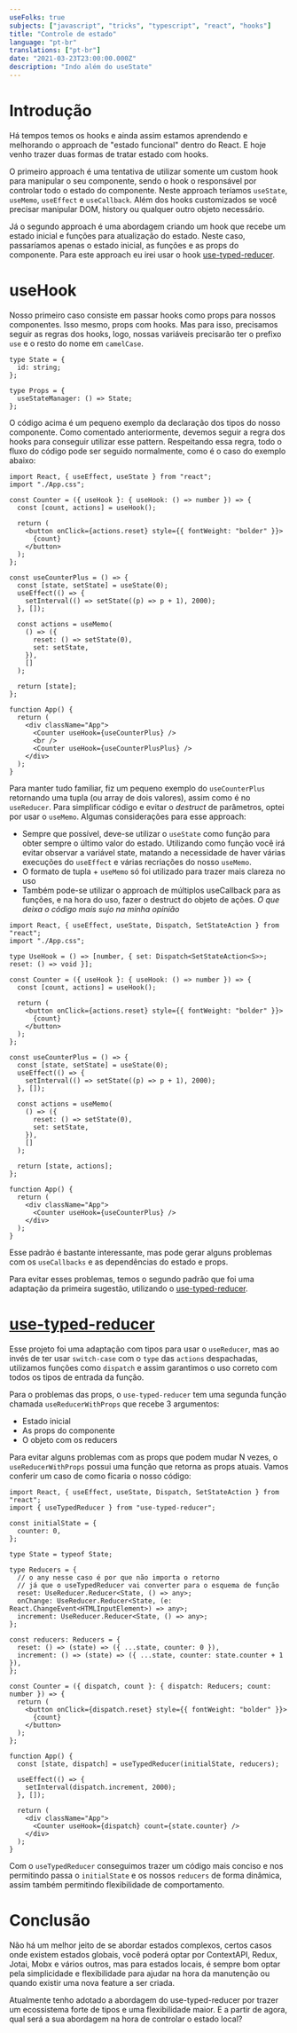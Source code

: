 ```yaml
---
useFolks: true
subjects: ["javascript", "tricks", "typescript", "react", "hooks"]
title: "Controle de estado"
language: "pt-br"
translations: ["pt-br"]
date: "2021-03-23T23:00:00.000Z"
description: "Indo além do useState"
---
```


# Introdução

Há tempos temos os hooks e ainda assim estamos aprendendo e melhorando o approach de "estado funcional" dentro do React. E hoje venho trazer duas formas de tratar estado com hooks.

O primeiro approach é uma tentativa de utilizar somente um custom hook para manipular o seu componente, sendo o hook o responsável por controlar todo o estado do componente. Neste approach teríamos `useState`, `useMemo`, `useEffect` e `useCallback`. Além dos hooks customizados se você precisar manipular DOM, history ou qualquer outro objeto necessário.

Já o segundo approach é uma abordagem criando um hook que recebe um estado inicial e funções para atualização do estado. Neste caso, passaríamos apenas o estado inicial, as funções e as props do componente. Para este approach eu irei usar o hook [use-typed-reducer](https://www.npmjs.com/package/use-typed-reducer).

# useHook

Nosso primeiro caso consiste em passar hooks como props para nossos componentes. Isso mesmo, props com hooks. Mas para isso, precisamos seguir as regras dos hooks, logo, nossas variáveis precisarão ter o prefixo `use` e o resto do nome em `camelCase`.

```tsx
type State = {
  id: string;
};

type Props = {
  useStateManager: () => State;
};
```

O código acima é um pequeno exemplo da declaração dos tipos do nosso componente. Como comentado anteriormente, devemos seguir a regra dos hooks para conseguir utilizar esse pattern. Respeitando essa regra, todo o fluxo do código pode ser seguido normalmente, como é o caso do exemplo abaixo:

```tsx
import React, { useEffect, useState } from "react";
import "./App.css";

const Counter = ({ useHook }: { useHook: () => number }) => {
  const [count, actions] = useHook();

  return (
    <button onClick={actions.reset} style={{ fontWeight: "bolder" }}>
      {count}
    </button>
  );
};

const useCounterPlus = () => {
  const [state, setState] = useState(0);
  useEffect(() => {
    setInterval(() => setState((p) => p + 1), 2000);
  }, []);

  const actions = useMemo(
    () => ({
      reset: () => setState(0),
      set: setState,
    }),
    []
  );

  return [state];
};

function App() {
  return (
    <div className="App">
      <Counter useHook={useCounterPlus} />
      <br />
      <Counter useHook={useCounterPlusPlus} />
    </div>
  );
}
```

Para manter tudo familiar, fiz um pequeno exemplo do `useCounterPlus` retornando uma tupla (ou array de dois valores), assim como é no `useReducer`. Para simplificar código e evitar o _destruct_ de parâmetros, optei por usar o `useMemo`. Algumas considerações para esse approach:

- Sempre que possível, deve-se utilizar o `useState` como função para obter sempre o último valor do estado. Utilizando como função você irá evitar observar a variável state, matando a necessidade de haver várias execuções do `useEffect` e várias recriações do nosso `useMemo`.
- O formato de tupla + `useMemo` só foi utilizado para trazer mais clareza no uso
- Também pode-se utilizar o approach de múltiplos useCallback para as funções, e na hora do uso, fazer o destruct do objeto de ações. _O que deixa o código mais sujo na minha opinião_

```tsx
import React, { useEffect, useState, Dispatch, SetStateAction } from "react";
import "./App.css";

type UseHook = () => [number, { set: Dispatch<SetStateAction<S>>; reset: () => void }];

const Counter = ({ useHook }: { useHook: () => number }) => {
  const [count, actions] = useHook();

  return (
    <button onClick={actions.reset} style={{ fontWeight: "bolder" }}>
      {count}
    </button>
  );
};

const useCounterPlus = () => {
  const [state, setState] = useState(0);
  useEffect(() => {
    setInterval(() => setState((p) => p + 1), 2000);
  }, []);

  const actions = useMemo(
    () => ({
      reset: () => setState(0),
      set: setState,
    }),
    []
  );

  return [state, actions];
};

function App() {
  return (
    <div className="App">
      <Counter useHook={useCounterPlus} />
    </div>
  );
}
```

Esse padrão é bastante interessante, mas pode gerar alguns problemas com os `useCallbacks` e as dependências do estado e props.

Para evitar esses problemas, temos o segundo padrão que foi uma adaptação da primeira sugestão, utilizando o [use-typed-reducer](https://www.npmjs.com/package/use-typed-reducer).

# [use-typed-reducer](https://www.npmjs.com/package/use-typed-reducer)

Esse projeto foi uma adaptação com tipos para usar o `useReducer`, mas ao invés de ter usar `switch-case` com o `type` das `actions` despachadas, utilizamos funções como `dispatch` e assim garantimos o uso correto com todos os tipos de entrada da função.

Para o problemas das props, o `use-typed-reducer` tem uma segunda função chamada `useReducerWithProps` que recebe 3 argumentos:

- Estado inicial
- As props do componente
- O objeto com os reducers

Para evitar alguns problemas com as props que podem mudar N vezes, o `useReducerWithProps` possui uma função que retorna as props atuais. Vamos conferir um caso de como ficaria o nosso código:

```tsx
import React, { useEffect, useState, Dispatch, SetStateAction } from "react";
import { useTypedReducer } from "use-typed-reducer";

const initialState = {
  counter: 0,
};

type State = typeof State;

type Reducers = {
  // o any nesse caso é por que não importa o retorno
  // já que o useTypedReducer vai converter para o esquema de função
  reset: UseReducer.Reducer<State, () => any>;
  onChange: UseReducer.Reducer<State, (e: React.ChangeEvent<HTMLInputElement>) => any>;
  increment: UseReducer.Reducer<State, () => any>;
};

const reducers: Reducers = {
  reset: () => (state) => ({ ...state, counter: 0 }),
  increment: () => (state) => ({ ...state, counter: state.counter + 1 }),
};

const Counter = ({ dispatch, count }: { dispatch: Reducers; count: number }) => {
  return (
    <button onClick={dispatch.reset} style={{ fontWeight: "bolder" }}>
      {count}
    </button>
  );
};

function App() {
  const [state, dispatch] = useTypedReducer(initialState, reducers);

  useEffect(() => {
    setInterval(dispatch.increment, 2000);
  }, []);

  return (
    <div className="App">
      <Counter useHook={dispatch} count={state.counter} />
    </div>
  );
}
```

Com o `useTypedReducer` conseguimos trazer um código mais conciso e nos permitindo passa o `initialState` e os nossos `reducers` de forma dinâmica, assim também permitindo flexibilidade de comportamento.

# Conclusão

Não há um melhor jeito de se abordar estados complexos, certos casos onde existem estados globais, você poderá optar por ContextAPI, Redux, Jotai, Mobx e vários outros, mas para estados locais, é sempre bom optar pela simplicidade e flexibilidade para ajudar na hora da manutenção ou quando existir uma nova feature a ser criada.

Atualmente tenho adotado a abordagem do use-typed-reducer por trazer um ecossistema forte de tipos e uma flexibilidade maior. E a partir de agora, qual será a sua abordagem na hora de controlar o estado local?
